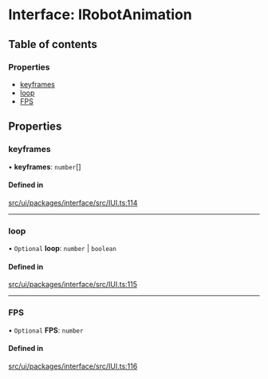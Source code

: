 # Interface: IRobotAnimation

## Table of contents

### Properties

- [keyframes](IRobotAnimation.md#keyframes)
- [loop](IRobotAnimation.md#loop)
- [FPS](IRobotAnimation.md#fps)

## Properties

### keyframes

• **keyframes**: `number`[]

#### Defined in

[src/ui/packages/interface/src/IUI.ts:114](https://github.com/leaferjs/leafer-ui/blob/4d73938da11e4e94a0fd5c4fb30002be37f139ac/packages/interface/src/IUI.ts#L114)

___

### loop

• `Optional` **loop**: `number` \| `boolean`

#### Defined in

[src/ui/packages/interface/src/IUI.ts:115](https://github.com/leaferjs/leafer-ui/blob/4d73938da11e4e94a0fd5c4fb30002be37f139ac/packages/interface/src/IUI.ts#L115)

___

### FPS

• `Optional` **FPS**: `number`

#### Defined in

[src/ui/packages/interface/src/IUI.ts:116](https://github.com/leaferjs/leafer-ui/blob/4d73938da11e4e94a0fd5c4fb30002be37f139ac/packages/interface/src/IUI.ts#L116)
